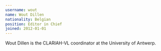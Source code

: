```yaml
---
username: wout
name: Wout Dillen
nationality: Belgian
position: Editor in Chief
joined: 2012-01-01
---
```

Wout Dillen is the CLARIAH-VL coordinator at the University of Antwerp.
